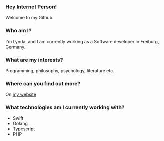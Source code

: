 ### Hey Internet Person!
Welcome to my Github.

### Who am I?
I'm Lynda, and I am currently working as a Software developer in Freiburg, Germany.

### What are my interests?
Programming, philosophy, psychology, literature etc.

### Where can you find out more?
On [my website](http://lyndachiwetelu.com)

### What technologies am I currently working with?
- Swift
- Golang
- Typescript
- PHP 

